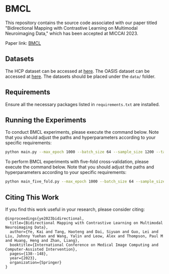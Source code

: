 # BMCL

This repository contains the source code associated with our paper titled "Bidirectional Mapping with Contrastive Learning on Multimodal Neuroimaging Data," which has been accepted at MICCAI 2023.

Paper link:
[BMCL](https://link.springer.com/chapter/10.1007/978-3-031-43898-1_14)

## Datasets

The HCP dataset can be accessed at [here](https://www.humanconnectome.org/study/hcp-young-adult/data-releases). The OASIS dataset can be accessed at [here](https://www.oasis-brains.org/#data). The datasets should be placed under the `data/` folder.

## Requirements

Ensure all the necessary packages listed in `requirements.txt` are installed.

## Running the Experiments

To conduct BMCL experiments, please execute the command below. Note that you should adjust the paths and hyperparameters according to your specific requirements:

```bash
python main.py --max_epoch 1000 --batch_size 64 --sample_size 1200 --target gender --dataset HCP --graph_data_dir './data/graphs' --label_path './data/labels.csv' --seq_data_dir './data/sequences' --hidden_dim 512 --hidden_layers 2 --merge_layers 2 --num_heads 4 --lr 1e-4 --factor 0.5 --patience 20 --recon False
```

To perform BMCL experiments with five-fold cross-validation, please execute the command below. Note that you should adjust the paths and hyperparameters according to your specific requirements:

```bash
python main_five_fold.py --max_epoch 1000 --batch_size 64 --sample_size 1200 --target gender --dataset HCP --graph_data_dir './data/graphs' --label_path './data/labels.csv' --seq_data_dir './data/sequences' --hidden_dim 512 --hidden_layers 2 --merge_layers 2 --num_heads 4 --lr 1e-4 --factor 0.5 --patience 20 --recon False
```

## Citing This Work

If you find this work useful in your research, please consider citing:

```plaintext
@inproceedings{ye2023bidirectional,
  title={Bidirectional Mapping with Contrastive Learning on Multimodal Neuroimaging Data},
  author={Ye, Kai and Tang, Haoteng and Dai, Siyuan and Guo, Lei and Liu, Johnny Yuehan and Wang, Yalin and Leow, Alex and Thompson, Paul M and Huang, Heng and Zhan, Liang},
  booktitle={International Conference on Medical Image Computing and Computer-Assisted Intervention},
  pages={138--148},
  year={2023},
  organization={Springer}
}

```
